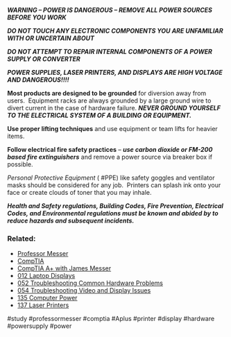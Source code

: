 ***WARNING – POWER IS DANGEROUS – REMOVE ALL POWER SOURCES BEFORE YOU WORK***

***DO NOT TOUCH ANY ELECTRONIC COMPONENTS YOU ARE UNFAMILIAR WITH OR UNCERTAIN ABOUT***

***DO NOT ATTEMPT TO REPAIR INTERNAL COMPONENTS OF A POWER SUPPLY OR CONVERTER***

***POWER SUPPLIES, LASER PRINTERS, AND DISPLAYS ARE HIGH VOLTAGE AND DANGEROUS!!!!***

**Most products are designed to be grounded** for diversion away from users.  Equipment racks are always grounded by a large ground wire to divert current in the case of hardware failure. ***NEVER GROUND YOURSELF TO THE ELECTRICAL SYSTEM OF A BUILDING OR EQUIPMENT.***

**Use proper lifting techniques** and use equipment or team lifts for heavier items.

**Follow electrical fire safety practices** – ***use carbon dioxide or FM-200 based fire extinguishers*** and remove a power source via breaker box if possible.

*Personal Protective Equipment* ( #PPE) like safety goggles and ventilator masks should be considered for any job.  Printers can splash ink onto your face or create clouds of toner that you may inhale.

***Health and Safety regulations, Building Codes, Fire Prevention, Electrical Codes, and Environmental regulations must be known and abided by to reduce hazards and subsequent incidents.***

### Related:
- [Professor Messer](https://www.professormesser.com/free-a-plus-training/220-1102/220-1102-video/safety-procedures-220-1102/ "Professor Messer A+ Guide")
- [CompTIA](https://www.comptia.org/ "CompTIA Homepage")
- [CompTIA A+ with James Messer](CompTIA%20A+%20with%20James%20Messer.md)
- [012 Laptop Displays](012%20Laptop%20Displays.md)
- [052 Troubleshooting Common Hardware Problems](052%20Troubleshooting%20Common%20Hardware%20Problems.md)
- [054 Troubleshooting Video and Display Issues](054%20Troubleshooting%20Video%20and%20Display%20Issues.md)
- [135 Computer Power](135%20Computer%20Power.md)
- [137 Laser Printers](137%20Laser%20Printers.md)

#study #professormesser #comptia #Aplus #printer #display #hardware #powersupply #power 